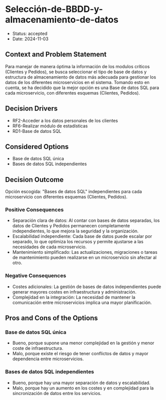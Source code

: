 # Selección-de-BBDD-y-almacenamiento-de-datos

* Status: accepted
* Date: 2024-11-03

## Context and Problem Statement

Para manejar de manera óptima la información de los modulos críticos (Clientes y Pedidos), se busca seleccionar el tipo de base de datos y estructura de almacenamiento de datos más adecuada para gestionar los datos de los diferentes microservicios en el sistema. Tomando esto en cuenta, se ha decidido que la mejor opción es una Base de datos SQL para cada microservicio, con diferentes esquemas (Clientes, Pedidos).

## Decision Drivers

* RF2-Acceder a los datos personales de los clientes
* RF6-Realizar módulo de estadísticas
* RD1-Base de datos SQL

## Considered Options

* Base de datos SQL única
* Bases de datos SQL independientes

## Decision Outcome

Opción escogida: "Bases de datos SQL" independientes para cada microservicio con diferentes esquemas (Clientes, Pedidos).

### Positive Consequences

* Separación clara de datos: Al contar con bases de datos separadas, los datos de Clientes y Pedidos permanecen completamente independientes, lo que mejora la seguridad y la organización.
* Escalabilidad independiente: Cada base de datos puede escalar por separado, lo que optimiza los recursos y permite ajustarse a las necesidades de cada microservicio.
* Mantenimiento simplificado: Las actualizaciones, migraciones o tareas de mantenimiento pueden realizarse en un microservicio sin afectar al otro.

### Negative Consequences

* Costes adicionales: La gestión de bases de datos independientes puede generar mayores costes en infraestructura y administración.
* Complejidad en la integración: La necesidad de mantener la comunicación entre microservicios implica una mayor planificación.
  
## Pros and Cons of the Options

### Base de datos SQL única

* Bueno, porque supone una menor complejidad en la gestión y menor coste de infraestructura.
* Malo, porque existe el riesgo de tener conflictos de datos y mayor dependencia entre microservicios.
  
### Bases de datos SQL independientes

* Bueno, porque hay una mayor separación de datos y escalabilidad.
* Malo, porque hay un aumento en los costes y en complejidad para la sincronización de datos entre los servicios.

